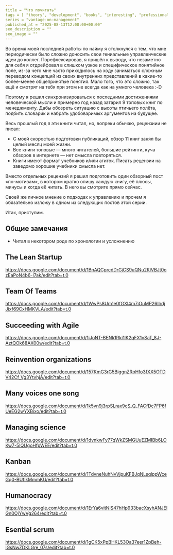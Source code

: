 ```yaml
---
title = "Что почитать"
tags = [ "theory", "development", "books", "interesting", "professional-books", "management", "vantage-on-management"]
series = "vantage-on-management"
published_at = "2025-08-13T12:00:00+00:00"
seo_description = ""
seo_image = ""
---
```


<!-- TODO: cover image -->
<!-- TODO: содержание серии -->

Во время моей последней работы по найму я столкнулся с тем, что мне периодически было сложно доносить свои гениальные управленческие идеи до коллег. Порефлексировав, я пришёл к выводу, что незаметно для себя я отдрейфовал в слишком узкое и специфическое понятийное поле, из-за чего мне часто приходилось на ходу заниматься сложным переводом концепций из своих внутренних представлений в какие-то более-менее общепринятые понятия. Мало того, что это сложно, так ещё и смотрят на тебя при этом не всегда как на умного человека :-D

Поэтому я решил синхронизироваться с последними достижениями человеческой мысли и примерно год назад затарил 9 топовых книг по менеджменту. Дабы обозреть ситуацию с высоты птичьего полёта, подбить словарик и набрать удобоваримых аргументов на будущее.

Весь прошлый год я эти книги читал, но, вопреки обычаю, рецензиии не писал:

- С моей скоростью подготовки публикаций, обзор 11 книг занял бы целый месяц моей жизни.
- Все книги топовые — много читателей, большие рейтинги, куча обзоров в интернете — нет смысла повторяться.
- Книги имеют формат учебников и/или агиток. Писать рецензии на заведомо хорошие учебники смысла нет.

Вместо отдельных рецензий я решил подготовить один обзорный пост «по-мотивам», в котором кратко опишу каждую книгу, её плюсы, минусы и когда её читать. В него вы смотрите прямо сейчас.

Своей же личное мнение о подходах к управлению и прочем я обязательно изложу в одном из следующих постов этой серии.

Итак, приступим.

<!-- more -->

## Общие замечания

- Читал в некотором роде по хронологии и усложнению

## The Lean Startup

https://docs.google.com/document/d/1BnAQCprcdDrGjCS9uQNu2KlVBJt0ozEaPoN4b6-I7ak/edit?tab=t.0

## Team Of Teams

https://docs.google.com/document/d/1WwPs8Um1e0fGXl4m7iOuMP26IlrdjJixf69CxHMKVLA/edit?tab=t.0

## Succeeding with Agile

https://docs.google.com/document/d/1iJoNT-BENk1Rki1lK2qFX1vSaT_8J-AztQOk68AX00w/edit?tab=t.0

## Reinvention organizations

https://docs.google.com/document/d/157KmG3rG5BiggnZRpHfo3fXX5OTDV42Cf_Vg3YtvhjA/edit?tab=t.0

## Many voices one song

https://docs.google.com/document/d/1k5vn9j3rpSLrax9cS_Q_FACfDc7FP6fUeEG2wYXBixo/edit?tab=t.0

## Managing science

https://docs.google.com/document/d/1dvnkwFy77qWkZSMGUuEZMIBb6LOKw7-5IQUgoHfpWEE/edit?tab=t.0

## Kanban

https://docs.google.com/document/d/1TdvneNuhNvVjpuKFBJqNLsqlppWceGq0-BUflkMmmKU/edit?tab=t.0

## Humanocracy

https://docs.google.com/document/d/1ErYa6vitNlS47hHp933bacXsyhANJEIGn0OjYwVg264/edit?tab=t.0

## Esential scrum

https://docs.google.com/document/d/1gCK5xPpBHKL53Oa37eer1ZpBeh-lGsNwZDKLGre_07s/edit?tab=t.0
